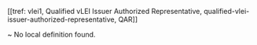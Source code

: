 [[tref: vlei1, Qualified vLEI Issuer Authorized Representative, qualified-vlei-issuer-authorized-representative, QAR]]

~ No local definition found.
